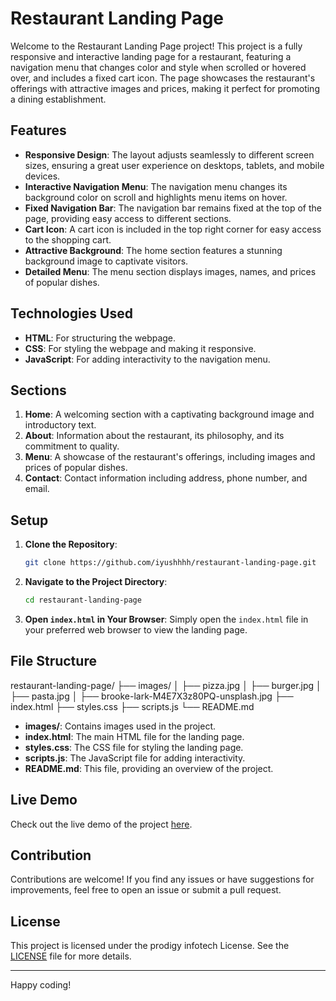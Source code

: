 # Restaurant Landing Page

Welcome to the Restaurant Landing Page project! This project is a fully responsive and interactive landing page for a restaurant,
featuring a navigation menu that changes color and style when scrolled or hovered over, and includes a fixed cart icon.
The page showcases the restaurant's offerings with attractive images and prices, making it perfect for promoting a dining establishment.

## Features

- **Responsive Design**: The layout adjusts seamlessly to different screen sizes, ensuring a great user experience on desktops, tablets, and mobile devices.
- **Interactive Navigation Menu**: The navigation menu changes its background color on scroll and highlights menu items on hover.
- **Fixed Navigation Bar**: The navigation bar remains fixed at the top of the page, providing easy access to different sections.
- **Cart Icon**: A cart icon is included in the top right corner for easy access to the shopping cart.
- **Attractive Background**: The home section features a stunning background image to captivate visitors.
- **Detailed Menu**: The menu section displays images, names, and prices of popular dishes.

## Technologies Used

- **HTML**: For structuring the webpage.
- **CSS**: For styling the webpage and making it responsive.
- **JavaScript**: For adding interactivity to the navigation menu.

## Sections

1. **Home**: A welcoming section with a captivating background image and introductory text.
2. **About**: Information about the restaurant, its philosophy, and its commitment to quality.
3. **Menu**: A showcase of the restaurant's offerings, including images and prices of popular dishes.
4. **Contact**: Contact information including address, phone number, and email.

## Setup

1. **Clone the Repository**:
    ```sh
    git clone https://github.com/iyushhhh/restaurant-landing-page.git
    ```

2. **Navigate to the Project Directory**:
    ```sh
    cd restaurant-landing-page
    ```

3. **Open `index.html` in Your Browser**:
    Simply open the `index.html` file in your preferred web browser to view the landing page.

## File Structure

restaurant-landing-page/
├── images/
│ ├── pizza.jpg
│ ├── burger.jpg
│ ├── pasta.jpg
│ ├── brooke-lark-M4E7X3z80PQ-unsplash.jpg
├── index.html
├── styles.css
├── scripts.js
└── README.md


- **images/**: Contains images used in the project.
- **index.html**: The main HTML file for the landing page.
- **styles.css**: The CSS file for styling the landing page.
- **scripts.js**: The JavaScript file for adding interactivity.
- **README.md**: This file, providing an overview of the project.

## Live Demo

Check out the live demo of the project [here](#).

## Contribution

Contributions are welcome! If you find any issues or have suggestions for improvements, feel free to open an issue or submit a pull request.

## License

This project is licensed under the prodigy infotech License. See the [LICENSE](LICENSE) file for more details.

---

Happy coding!






